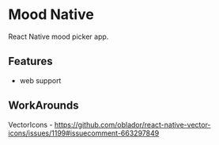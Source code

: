 # Mood Native
React Native mood picker app.

## Features
- web support

## WorkArounds
VectorIcons - https://github.com/oblador/react-native-vector-icons/issues/1199#issuecomment-663297849